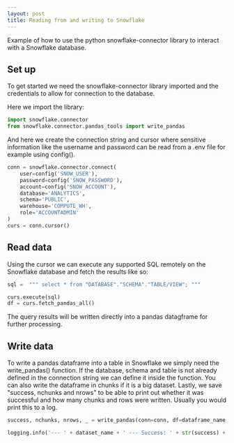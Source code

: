 ```yaml
---
layout: post
title: Reading from and writing to Snowflake
---
```

<!--<img src="/images/fulls/01.jpg" class="fit image">-->
Example of how to use the python snowflake-connector library to interact with a Snowflake database.

## Set up

To get started we need the snowflake-connector library imported and the credentials to allow for connection to the database.

Here we import the library:

```python
import snowflake.connector
from snowflake.connector.pandas_tools import write_pandas
```

And here we create the connection string and cursor where sensitive information like the username and password can be read from a .env file for example using config().

```python
conn = snowflake.connector.connect(
    user=config('SNOW_USER'),
    password=config('SNOW_PASSWORD'),
    account=config('SNOW_ACCOUNT'),
    database='ANALYTICS',
    schema='PUBLIC',
    warehouse='COMPUTE_WH',
    role='ACCOUNTADMIN'
)
curs = conn.cursor()
```

## Read data

Using the cursor we can execute any supported SQL remotely on the Snowflake database and fetch the results like so:

```python
sql =  """ select * from "DATABASE"."SCHEMA"."TABLE/VIEW"; """

curs.execute(sql)
df = curs.fetch_pandas_all()
```

The query results will be written directly into a pandas datagframe for further processing.

## Write data

To write a pandas dataframe into a table in Snowflake we simply need the write_pandas() function.
If the database, schema and table is not already defined in the connection string we can define it inside the function. You can also write the dataframe in chunks if it is a big dataset. Lastly, we save "success, nchunks and nrows" to be able to print out whether it was successful and how many chunks and rows were written. Usually you would print this to a log.

```python
success, nchunks, nrows, _ = write_pandas(conn=conn, df=dataframe_name, database='ANALYTICS', schema='PUBLIC', table_name=dataset_name, chunk_size=1000000)
```

```python
logging.info('--- ' + dataset_name + ' --- Success: ' + str(success) + ',' + ' Chunks: ' + str(nchunks) + ',' + ' Rows: ' + str(nrows) + ' Finished! Data written to Snowflake!')
```